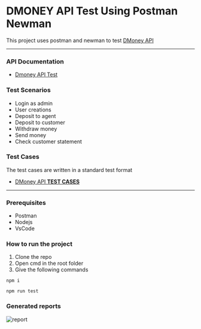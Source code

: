 # DMONEY API Test Using Postman Newman

This project uses postman and newman to test [DMoney API](http://dmoney.roadtocareer.net/)

---
### API Documentation
- [Dmoney API Test](https://documenter.getpostman.com/view/12316264/2s8ZDeUKKL)

### Test Scenarios
- Login as admin
- User creations
- Deposit to agent
- Deposit to customer
- Withdraw money
- Send money
- Check customer statement


### Test Cases
The test cases are written in a standard test format
- [DMoney API **TEST CASES**](https://docs.google.com/spreadsheets/d/1OfFaWJP-qYdu_CYSqt91RDGwIn1UYZ95KDtUym4f5NE/edit?usp=sharing)

---

### Prerequisites
- Postman
- Nodejs
- VsCode

### How to run the project
1. Clone the repo
2. Open cmd in the root folder
3. Give the following commands

```
npm i
```
```
npm run test
```

### Generated reports
![report](Screeenshots/reports_ss.jpg)
